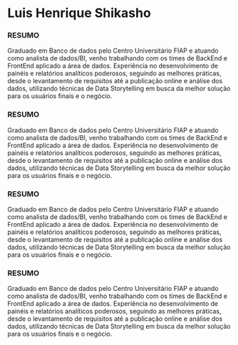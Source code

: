 # Luis Henrique Shikasho
### RESUMO
Graduado em Banco de dados pelo Centro Universitário FIAP e atuando como analista de dados/BI, venho trabalhando com os times de BackEnd e FrontEnd aplicado a área de dados. Experiência no desenvolvimento de painéis e relatórios analíticos poderosos, seguindo as melhores práticas, desde o levantamento de requisitos até a publicação online e análise dos dados, utilizando técnicas de Data Storytelling em busca da melhor solução para os usuários finais e o negócio.

### RESUMO
Graduado em Banco de dados pelo Centro Universitário FIAP e atuando como analista de dados/BI, venho trabalhando com os times de BackEnd e FrontEnd aplicado a área de dados. Experiência no desenvolvimento de painéis e relatórios analíticos poderosos, seguindo as melhores práticas, desde o levantamento de requisitos até a publicação online e análise dos dados, utilizando técnicas de Data Storytelling em busca da melhor solução para os usuários finais e o negócio.

### RESUMO
Graduado em Banco de dados pelo Centro Universitário FIAP e atuando como analista de dados/BI, venho trabalhando com os times de BackEnd e FrontEnd aplicado a área de dados. Experiência no desenvolvimento de painéis e relatórios analíticos poderosos, seguindo as melhores práticas, desde o levantamento de requisitos até a publicação online e análise dos dados, utilizando técnicas de Data Storytelling em busca da melhor solução para os usuários finais e o negócio.

### RESUMO
Graduado em Banco de dados pelo Centro Universitário FIAP e atuando como analista de dados/BI, venho trabalhando com os times de BackEnd e FrontEnd aplicado a área de dados. Experiência no desenvolvimento de painéis e relatórios analíticos poderosos, seguindo as melhores práticas, desde o levantamento de requisitos até a publicação online e análise dos dados, utilizando técnicas de Data Storytelling em busca da melhor solução para os usuários finais e o negócio.
